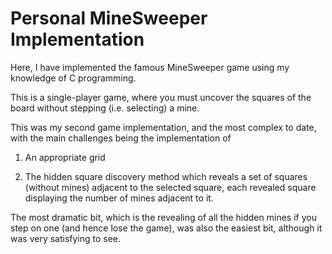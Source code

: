 # Personal MineSweeper Implementation
Here, I have implemented the famous MineSweeper game using my knowledge of C programming.

This is a single-player game, where you must uncover the squares of the board without stepping (i.e. selecting) a mine.

This was my second game implementation, and the most complex to date, with the main challenges being the implementation of
1. An appropriate grid

2. The hidden square discovery method which reveals a set of squares (without mines) adjacent to the selected square, each revealed square displaying the number of mines adjacent to it.

The most dramatic bit, which is the revealing of all the hidden mines if you step on one (and hence lose the game), was also the easiest bit, although it was very satisfying to see.
